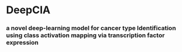 # DeepCIA
### a novel deep-learning model for cancer type Identification  using class activation mapping via transcription factor expression

